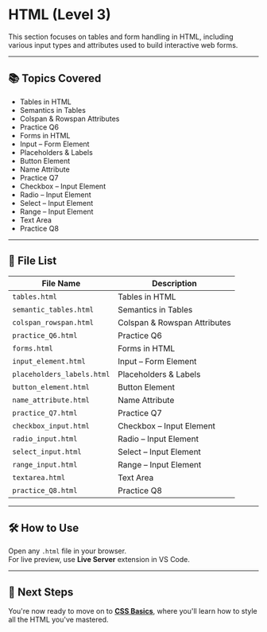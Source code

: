 # HTML (Level 3)

This section focuses on tables and form handling in HTML, including various input types and attributes used to build interactive web forms.

---

## 📚 Topics Covered

- Tables in HTML  
- Semantics in Tables  
- Colspan & Rowspan Attributes  
- Practice Q6  
- Forms in HTML  
- Input – Form Element  
- Placeholders & Labels  
- Button Element  
- Name Attribute  
- Practice Q7  
- Checkbox – Input Element  
- Radio – Input Element  
- Select – Input Element  
- Range – Input Element  
- Text Area  
- Practice Q8  

---

## 📂 File List

| File Name                    | Description                         |
|------------------------------|-------------------------------------|
| `tables.html`                | Tables in HTML                      |
| `semantic_tables.html`       | Semantics in Tables                 |
| `colspan_rowspan.html`       | Colspan & Rowspan Attributes        |
| `practice_Q6.html`           | Practice Q6                         |
| `forms.html`                 | Forms in HTML                       |
| `input_element.html`         | Input – Form Element                |
| `placeholders_labels.html`   | Placeholders & Labels               |
| `button_element.html`        | Button Element                      |
| `name_attribute.html`        | Name Attribute                      |
| `practice_Q7.html`           | Practice Q7                         |
| `checkbox_input.html`        | Checkbox – Input Element            |
| `radio_input.html`           | Radio – Input Element               |
| `select_input.html`          | Select – Input Element              |
| `range_input.html`           | Range – Input Element               |
| `textarea.html`              | Text Area                           |
| `practice_Q8.html`           | Practice Q8                         |

---

## 🛠️ How to Use

Open any `.html` file in your browser.  
For live preview, use **Live Server** extension in VS Code.

---

## 🔗 Next Steps

You're now ready to move on to **[CSS Basics](../../CSS)**, where you'll learn how to style all the HTML you've mastered.
